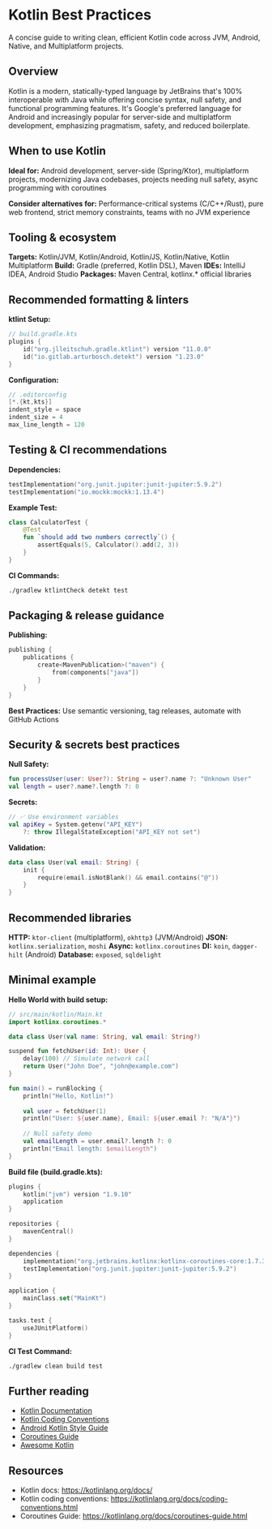 # Kotlin Best Practices

A concise guide to writing clean, efficient Kotlin code across JVM, Android, Native, and Multiplatform projects.

## Overview

Kotlin is a modern, statically-typed language by JetBrains that's 100% interoperable with Java while offering concise syntax, null safety, and functional programming features. It's Google's preferred language for Android and increasingly popular for server-side and multiplatform development, emphasizing pragmatism, safety, and reduced boilerplate.

## When to use Kotlin

**Ideal for:** Android development, server-side (Spring/Ktor), multiplatform projects, modernizing Java codebases, projects needing null safety, async programming with coroutines

**Consider alternatives for:** Performance-critical systems (C/C++/Rust), pure web frontend, strict memory constraints, teams with no JVM experience

## Tooling & ecosystem

**Targets:** Kotlin/JVM, Kotlin/Android, Kotlin/JS, Kotlin/Native, Kotlin Multiplatform
**Build:** Gradle (preferred, Kotlin DSL), Maven
**IDEs:** IntelliJ IDEA, Android Studio
**Packages:** Maven Central, kotlinx.* official libraries

## Recommended formatting & linters

**ktlint Setup:**
```kotlin
// build.gradle.kts
plugins {
    id("org.jlleitschuh.gradle.ktlint") version "11.0.0"
    id("io.gitlab.arturbosch.detekt") version "1.23.0"
}
```

**Configuration:**
```kotlin
// .editorconfig
[*.{kt,kts}]
indent_style = space
indent_size = 4
max_line_length = 120
```

## Testing & CI recommendations

**Dependencies:**
```kotlin
testImplementation("org.junit.jupiter:junit-jupiter:5.9.2")
testImplementation("io.mockk:mockk:1.13.4")
```

**Example Test:**
```kotlin
class CalculatorTest {
    @Test
    fun `should add two numbers correctly`() {
        assertEquals(5, Calculator().add(2, 3))
    }
}
```

**CI Commands:**
```bash
./gradlew ktlintCheck detekt test
```

## Packaging & release guidance

**Publishing:**
```kotlin
publishing {
    publications {
        create<MavenPublication>("maven") {
            from(components["java"])
        }
    }
}
```

**Best Practices:** Use semantic versioning, tag releases, automate with GitHub Actions

## Security & secrets best practices

**Null Safety:**
```kotlin
fun processUser(user: User?): String = user?.name ?: "Unknown User"
val length = user?.name?.length ?: 0
```

**Secrets:**
```kotlin
// ✅ Use environment variables
val apiKey = System.getenv("API_KEY") 
    ?: throw IllegalStateException("API_KEY not set")
```

**Validation:**
```kotlin
data class User(val email: String) {
    init {
        require(email.isNotBlank() && email.contains("@"))
    }
}
```

## Recommended libraries

**HTTP:** `ktor-client` (multiplatform), `okhttp3` (JVM/Android)
**JSON:** `kotlinx.serialization`, `moshi`
**Async:** `kotlinx.coroutines`
**DI:** `koin`, `dagger-hilt` (Android)
**Database:** `exposed`, `sqldelight`

## Minimal example

**Hello World with build setup:**

```kotlin
// src/main/kotlin/Main.kt
import kotlinx.coroutines.*

data class User(val name: String, val email: String?)

suspend fun fetchUser(id: Int): User {
    delay(100) // Simulate network call
    return User("John Doe", "john@example.com")
}

fun main() = runBlocking {
    println("Hello, Kotlin!")
    
    val user = fetchUser(1)
    println("User: ${user.name}, Email: ${user.email ?: "N/A"}")
    
    // Null safety demo
    val emailLength = user.email?.length ?: 0
    println("Email length: $emailLength")
}
```

**Build file (build.gradle.kts):**
```kotlin
plugins {
    kotlin("jvm") version "1.9.10"
    application
}

repositories {
    mavenCentral()
}

dependencies {
    implementation("org.jetbrains.kotlinx:kotlinx-coroutines-core:1.7.3")
    testImplementation("org.junit.jupiter:junit-jupiter:5.9.2")
}

application {
    mainClass.set("MainKt")
}

tasks.test {
    useJUnitPlatform()
}
```

**CI Test Command:**
```bash
./gradlew clean build test
```

## Further reading

- [Kotlin Documentation](https://kotlinlang.org/docs/)
- [Kotlin Coding Conventions](https://kotlinlang.org/docs/coding-conventions.html)
- [Android Kotlin Style Guide](https://developer.android.com/kotlin/style-guide)
- [Coroutines Guide](https://kotlinlang.org/docs/coroutines-guide.html)
- [Awesome Kotlin](https://kotlin.link/)

## Resources

- Kotlin docs: https://kotlinlang.org/docs/
- Kotlin coding conventions: https://kotlinlang.org/docs/coding-conventions.html
- Coroutines Guide: https://kotlinlang.org/docs/coroutines-guide.html